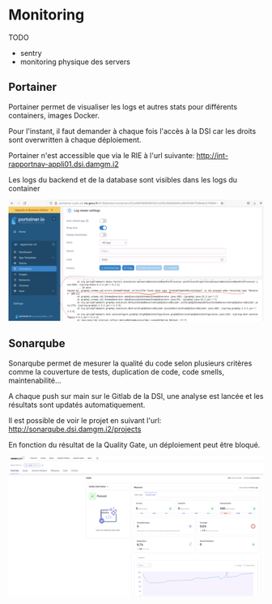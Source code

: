 # Monitoring

TODO
- sentry
- monitoring physique des servers


## Portainer

Portainer permet de visualiser les logs et autres stats pour différents containers, images Docker.

Pour l'instant, il faut demander à chaque fois l'accès à la DSI car les droits sont overwritten à chaque déploiement.

Portainer n'est accessible que via le RIE à l'url suivante: http://int-rapportnav-appli01.dsi.damgm.i2

Les logs du backend et de la database sont visibles dans les logs du container

![portainer.png](../images/portainer.png)

## Sonarqube

Sonarqube permet de mesurer la qualité du code selon plusieurs critères comme la couverture de tests, duplication de code, code smells, maintenabilité...

A chaque push sur main sur le Gitlab de la DSI, une analyse est lancée et les résultats sont updatés automatiquement.

Il est possible de voir le projet en suivant l'url: http://sonarqube.dsi.damgm.i2/projects

En fonction du résultat de la Quality Gate, un déploiement peut être bloqué.

![sonarqube.png](../images/sonarqube.png)


